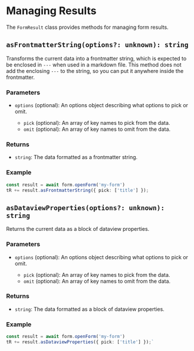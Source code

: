 # Managing Results

The `FormResult` class provides methods for managing form results.

## `asFrontmatterString(options?: unknown): string`

Transforms the current data into a frontmatter string, which is expected to be enclosed in `---` when used in a markdown file. This method does not add the enclosing `---` to the string, so you can put it anywhere inside the frontmatter.

### Parameters

- `options` (optional): An options object describing what options to pick or omit.

  - `pick` (optional): An array of key names to pick from the data.
  - `omit` (optional): An array of key names to omit from the data.

### Returns

- `string`: The data formatted as a frontmatter string.

### Example

```typescript
const result = await form.openForm('my-form')
tR += result.asFrontmatterString({ pick: ['title'] });
```

## `asDataviewProperties(options?: unknown): string`

Returns the current data as a block of dataview properties.

### Parameters

- `options` (optional): An options object describing what options to pick or omit.

    - `pick` (optional): An array of key names to pick from the data.
    - `omit` (optional): An array of key names to omit from the data.

### Returns

- `string`: The data formatted as a block of dataview properties.

### Example

```typescript
const result = await form.openForm('my-form')
tR += result.asDataviewProperties({ pick: ['title'] });`
